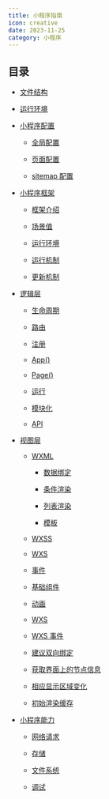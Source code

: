 ```yaml
---
title: 小程序指南
icon: creative
date: 2023-11-25
category: 小程序
---
```


## 目录

- [文件结构](file-structure.md)

- [运行环境](env.md)

- [小程序配置](config/README.md)

  - [全局配置](config/app-config.md)

  - [页面配置](config/page-config.md)

  - [sitemap 配置](config/sitemap-config.md)

- [小程序框架](frame/README.md)

  - [框架介绍](frame/intro.md)

  - [场景值](frame/scene.md) <Badge type="grey" text="高级" />

  - [运行环境](frame/env.md) <Badge type="grey" text="高级" />

  - [运行机制](frame/mechanism.md) <Badge type="grey" text="高级" />

  - [更新机制](frame/update.md) <Badge type="grey" text="高级" />

- [逻辑层](service/README.md)

  - [生命周期](service/lifetime.md)

  - [路由](service/route.md)

  - [注册](service/register.md)

  - [App()](service/app.md)

  - [Page()](service/page.md)

  - [运行](service/run.md)

  - [模块化](service/module.md)

  - [API](service/api/README.md)

- [视图层](view/README.md)

  - [WXML](view/wxml.md)

    - [数据绑定](view/data-bind.md)

    - [条件渲染](view/condition-render.md)

    - [列表渲染](view/list-render.md)

    - [模板](view/template.md)

  - [WXSS](view/wxss.md)

  - [WXS](view/wxs.md)

  - [事件](view/event.md)

  - [基础组件](view/component.md)

  - [动画](view/animation.md) <Badge type="grey" text="高级" />

  - [WXS](view/wxs.md) <Badge type="grey" text="高级" />

  - [WXS 事件](view/wxs-event.md) <Badge type="grey" text="高级" />

  - [建议双向绑定](view/model.md) <Badge type="grey" text="高级" />

  - [获取界面上的节点信息](view/selector.md) <Badge type="grey" text="高级" />

  - [相应显示区域变化](view/selector.md) <Badge type="grey" text="高级" />

  - [初始渲染缓存](view/rendering-cache.md) <Badge type="grey" text="高级" />

- [小程序能力](ability/README.md)

  - [网络请求](ability/network.md)

  - [存储](ability/storage.md)

  - [文件系统](ability/file-system.md)

  - [调试](ability/debug.md)
